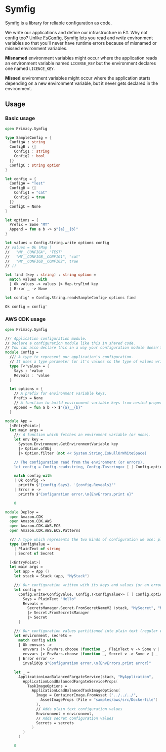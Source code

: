 # Symfig

Symfig is a library for reliable configuration as code.

We write our applications and define our infrastructure in F#. Why not config too?
Unlike [FsConfig](https://github.com/demystifyfp/FsConfig), Symfig lets you read and _write_ environment variables so that you'll never have runtime errors because of misnamed or missed environment variables.

**Misnamed** environment variables might occur where the application reads an environment variable named `LICENSE_KEY` but the environment declares one named `LICENCE_KEY`.

**Missed** environment variables might occur where the application starts depending on a new environment variable, but it never gets declared in the environment.

## Usage

### Basic usage

```fsharp
open Primacy.Symfig

type SampleConfig = {
  ConfigA : string
  ConfigB : {|
    Config1 : string
    Config2 : bool
  |}
  ConfigC : string option
}

let config = {
  ConfigA = "Test"
  ConfigB = {|
    Config1 = "cat"
    Config2 = true
  |}
  ConfigC = None
}

let options = {
  Prefix = Some "MY"
  Append = fun a b -> $"{a}__{b}"
}

let values = Config.String.write options config
// values = Ok (Map [
//   "MY__CONFIGA", "TEST"
//   "MY__CONFIGB__CONFIG1", "cat"
//   "MY__CONFIGB__CONFIG2", true
// ])

let find (key : string) : string option =
  match values with
  | Ok values -> values |> Map.tryFind key
  | Error _ -> None

let config' = Config.String.read<SampleConfig> options find

Ok config = config'
```

### AWS CDK usage

```fsharp
open Primacy.Symfig

/// Application configuration module.
// Declare a configuration module like this in shared code.
// You can also declare this in a way your configuration module doesn't have a dependency on Primacy.Symfig.
module Config =
  /// A type to represent our application's configuration.
  // It uses a type parameter for it's values so the type of values written can be different to the type of values read.
  type T<'value> = {
    Says : 'value
    Reveals : 'value
  }

  let options = {
    // A prefix for environment variable keys.
    Prefix = None
    // A function to build environment variable keys from nested properties.
    Append = fun a b -> $"{a}__{b}"
  }

module App =
  [<EntryPoint>]
  let main args =
    /// A function which fetches an enviroment variable (or none).
    let env key =
      System.Environment.GetEnvironmentVariable key
      |> Option.ofObj
      |> Option.filter (not << System.String.IsNullOrWhiteSpace)

    // The configuration read from the environment (or errors).
    let config = Config.read<string, Config.T<string>> [ ] Config.options env

    match config with
    | Ok config ->
      printfn $"{config.Says}. '{config.Reveals}'"
    | Error e ->
      printfn $"Configuration error.\n{EnvErrors.print e}"

    0

module Deploy =
  open Amazon.CDK
  open Amazon.CDK.AWS
  open Amazon.CDK.AWS.ECS
  open Amazon.CDK.AWS.ECS.Patterns

  /// A type which represents the two kinds of configuration we use: plain text and secrets.
  type ConfigValue =
    | PlainText of string
    | Secret of Secret

  [<EntryPoint>]
  let main args =
    let app = App ()
    let stack = Stack (app, "MyStack")

    /// Our configuration written with its keys and values (or an error).
    let config =
      Config.write<ConfigValue, Config.T<ConfigValue>> [ ] Config.options {
        Says = PlainText "Hello"
        Reveals =
          SecretsManager.Secret.FromSecretNameV2 (stack, "MySecret", "MySecretName")
          |> Secret.FromSecretsManager
          |> Secret
      }

    /// Our configuration values partitioned into plain text (regular environment variables) and secrets (ECS secrets).
    let environment, secrets =
      match config with
      | Ok envvars ->
        envvars |> EnvVars.choose (function _, PlainText v -> Some v | _ -> None),
        envvars |> EnvVars.choose (function _, Secret v -> Some v | _ -> None)
      | Error error ->
        invalidOp $"Configuration error.\n{EnvErrors.print error}"

    let _ =
      ApplicationLoadBalancedFargateService(stack, "MyApplication",
        ApplicationLoadBalancedFargateServiceProps(
          TaskImageOptions =
            ApplicationLoadBalancedTaskImageOptions(
              Image = ContainerImage.FromAsset ("../../../",
                AssetImageProps (File = "samples/aws/src/Dockerfile")
              ),
              // Adds plain text configuration values
              Environment = environment,
              // Adds secret configuration values
              Secrets = secrets
            )
        )
      )

    0

```
